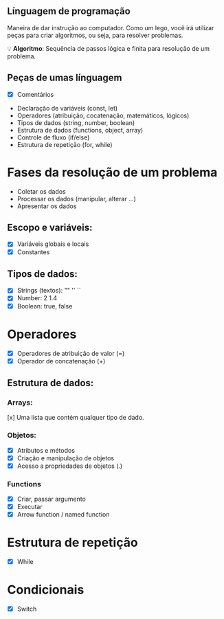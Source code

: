 ## Línguagem de programação

Maneira de dar instrução ao computador.
Como um lego, você irá utilizar peças para criar algoritmos, ou seja, para resolver problemas.

💡 **Algoritmo**: Sequência de passos lógica e finita para resolução de um problema.

## Peças de umas línguagem

- [x] Comentários
- Declaração de variáveis (const, let)
- Operadores (atribuição, cocatenação, matemáticos, lógicos)
- Tipos de dados (string, number, boolean)
- Estrutura de dados (functions, object, array)
- Controle de fluxo (if/else)
- Estrutura de repetição (for, while)

# Fases da resolução de um problema

- Coletar os dados
- Processar os dados (manipular, alterar ...)
- Apresentar os dados

## Escopo e variáveis:

- [x] Variáveis globais e locais
- [x] Constantes

## Tipos de dados:

- [x] Strings (textos): "" '' ``
- [x] Number: 2 1.4
- [x] Boolean: true, false

# Operadores

- [x] Operadores de atribuição de valor (=)
- [x] Operador de concatenação (+)

## Estrutura de dados:

### Arrays:

[x] Uma lista que contém qualquer tipo de dado.

### Objetos:

- [x] Atributos e métodos
- [x] Criação e manipulação de objetos
- [x] Acesso a propriedades de objetos (.)

### Functions

- [x] Criar, passar argumento
- [x] Executar
- [x] Arrow function / named function

# Estrutura de repetição

- [x] While

# Condicionais

- [x] Switch